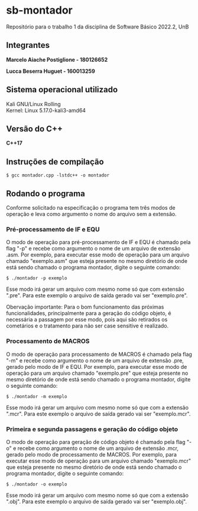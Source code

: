 # sb-montador
Repositório para o trabalho 1 da disciplina de Software Básico 2022.2, UnB

## Integrantes
**Marcelo Aiache Postiglione - 180126652**

**Lucca Beserra Huguet - 160013259**

## Sistema operacional utilizado
Kali GNU/Linux Rolling          
Kernel: Linux 5.17.0-kali3-amd64

## Versão do C++
**C++17**

## Instruções de compilação
```
$ gcc montador.cpp -lstdc++ -o montador 
```

## Rodando o programa
Conforme solicitado na especificação o programa tem três modos de operação e leva como argumento o nome do arquivo sem a extensão.

### Pré-processamento de IF e EQU
O modo de operação para pré-processamento de IF e EQU é chamado pela flag "-p" e recebe como argumento o nome de um arquivo de extensão .asm. Por exemplo, para executar esse modo de operação para um arquivo chamado "exemplo.asm" que esteja presente no mesmo diretório de onde está sendo chamado o programa montador, digite o seguinte comando:

```
$ ./montador -p exemplo
```

Esse modo irá gerar um arquivo com mesmo nome só que com extensão ".pre". Para este exemplo o arquivo de saída gerado vai ser "exemplo.pre".

Obervação importante: Para o bom funcionamento das próximas funcionalidades, principalmente para a geração do código objeto, é necessária a passagem por esse modo, pois aqui são retirados os cometários e o tratamento para não ser case sensitive é realizado.

### Processamento de MACROS
O modo de operação para processamento de MACROS é chamado pela flag "-m" e recebe como argumento o nome de um arquivo de extensão .pre, gerado pelo modo de IF e EQU. Por exemplo, para executar esse modo de operação para um arquivo chamado "exemplo.pre" que esteja presente no mesmo diretório de onde está sendo chamado o programa montador, digite o seguinte comando:

```
$ ./montador -m exemplo
```

Esse modo irá gerar um arquivo com mesmo nome só que com a extensão ".mcr". Para este exemplo o arquivo de saída gerado vai ser "exemplo.mcr".

### Primeira e segunda passagens e geração do código objeto
O modo de operação para geração de código objeto é chamado pela flag "-o" e recebe como argumento o nome de um arquivo de extensão .mcr, gerado pelo modo de processamento de MACROS. Por exemplo, para executar esse modo de operação para um arquivo chamado "exemplo.mcr" que esteja presente no mesmo diretório de onde está sendo chamado o programa montador, digite o seguinte comando:

```
$ ./montador -o exemplo
```

Esse modo irá gerar um arquivo com mesmo nome só que com a extensão ".obj". Para este exemplo o arquivo de saída gerado vai ser "exemplo.obj".

